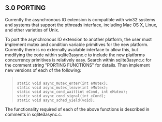 ## 3\.0 PORTING


Currently the asynchronous IO extension is compatible with win32 systems
and systems that support the pthreads interface, including Mac OS X, Linux, 
and other varieties of Unix. 

To port the asynchronous IO extension to another platform, the user must
implement mutex and condition variable primitives for the new platform.
Currently there is no externally available interface to allow this, but
modifying the code within sqlite3async.c to include the new platforms
concurrency primitives is relatively easy. Search within sqlite3async.c
for the comment string "PORTING FUNCTIONS" for details. Then implement
new versions of each of the following:


> ```
> 
> static void async_mutex_enter(int eMutex);
> static void async_mutex_leave(int eMutex);
> static void async_cond_wait(int eCond, int eMutex);
> static void async_cond_signal(int eCond);
> static void async_sched_yield(void);
> 
> ```


The functionality required of each of the above functions is described
in comments in sqlite3async.c.








































